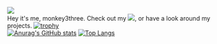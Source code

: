 ![](https://komarev.com/ghpvc/?username=monkey3three)
<br>
Hey it's me, monkey3three. Check out my ![](https://monkey3three.ddns.net), or have a look around my projects.
[![trophy](https://github-profile-trophy.vercel.app/?username=ryo-ma)](https://github.com/ryo-ma/github-profile-trophy)
<br>
[![Anurag's GitHub stats](https://github-readme-stats.vercel.app/api?username=monkey3three)](https://github.com/monkey3three/github-readme-stats)
[![Top Langs](https://github-readme-stats.vercel.app/api/top-langs/?username=monkey3three)](https://github.com/monkey3three/github-readme-stats)
